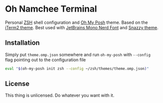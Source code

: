 # Oh Namchee Terminal

Personal [ZSH](https://www.zsh.org/) shell configuration and [Oh My Posh](https://ohmyposh.dev/) theme. Based on the [iTerm2 theme](https://github.com/JanDeDobbeleer/oh-my-posh/blob/main/themes/iterm2.omp.json). Best used with [JetBrains Mono Nerd Font](https://github.com/ryanoasis/nerd-fonts/releases/download/v3.1.1/JetBrainsMono.zip) and [Snazzy theme](https://github.com/sindresorhus/terminal-snazzy).

## Installation

Simply put `theme.omp.json` somewhere and run `oh-my-posh` with  `--config` flag pointing out to the configuration file

```bash
eval "$(oh-my-posh init zsh --config ~/zsh/themes/theme.omp.json)"
```

## License

This thing is unlicensed. Do whatever you want with it.
